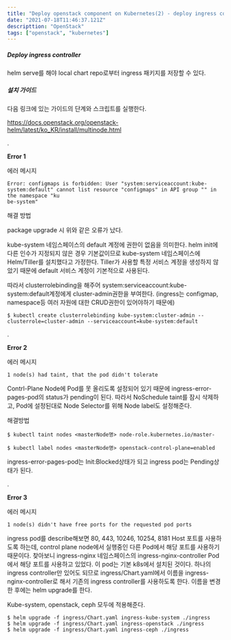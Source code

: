 ```yaml
---
title: "Deploy openstack component on Kubernetes(2) - deploy ingress controller"
date: "2021-07-18T11:46:37.121Z"
descripttion: "OpenStack"
tags: ["openstack", "kubernetes"]
---
```


##### Deploy ingress controller

helm serve를 해야 local chart repo로부터 ingress 패키지를 저장할 수 있다.

##### 설치 가이드

다음 링크에 있는 가이드의 단계와 스크립트를 실행한다.

https://docs.openstack.org/openstack-helm/latest/ko_KR/install/multinode.html

.

**Error 1**

에러 메시지

```
Error: configmaps is forbidden: User "system:serviceaccount:kube-system:default" cannot list resource "configmaps" in API group "" in the namespace "ku
be-system"
```

해결 방법

package upgrade 시 위와 같은 오류가 났다.

kube-system 네임스페이스의 default 계정에 권한이 없음을 의미한다. helm init에 다른 인수가 지정되지 않은 경우 기본값이므로 kube-system 네임스페이스에 Helm/Tiller를 설치했다고 가정한다. Tiller가 사용할 특정 서비스 계정을 생성하지 않았기 때문에 default 서비스 계정이 기본적으로 사용된다.

따라서 clusterrolebinding을 해주어 system:serviceaccount:kube-system:default계정에게 cluster-admin권한을 부여한다. (ingress는 configmap, namespace등 여러 자원에 대한 CRUD권한이 있어야하기 때문에)

```
$ kubectl create clusterrolebinding kube-system:cluster-admin --clusterrole=cluster-admin --serviceaccount=kube-system:default
```

.

**Error 2**

에러 메시지

```
1 node(s) had taint, that the pod didn't tolerate
```

Contrl-Plane Node에 Pod를 못 올리도록 설정되어 있기 때문에 ingress-error-pages-pod의 status가 pending이 된다. 따라서 NoSchedule taint를 잠시 삭제하고, Pod에 설정된대로 Node Selector를 위해 Node label도 설정해준다.

해결방법

```
$ kubectl taint nodes <masterNode명> node-role.kubernetes.io/master-

$ kubectl label nodes <masterNode명> openstack-control-plane=enabled
```

ingress-error-pages-pod는 Init:Blocked상태가 되고 ingress pod는 Pending상태가 된다.

.

**Error 3**

에러 메시지

```
1 node(s) didn't have free ports for the requested pod ports
```

ingress pod를 describe해보면 80, 443, 10246, 10254, 8181 Host 포트를 사용하도록 하는데, control plane node에서 실행중인 다른 Pod에서 해당 포트를 사용하기 때문이다. 찾아보니 ingress-nginx 네임스페이스의 ingress-nginx-controller Pod에서 해당 포트를 사용하고 있었다. 이 pod는 기본 k8s에서 설치된 것이다. 하나의 ingress controller만 있어도 되므로 ingress/Chart.yaml에서 이름을 ingress-nginx-controller로 해서 기존의 ingress controller를 사용하도록 한다. 이름을 변경한 후에는 helm upgrade를 한다.

Kube-system, openstack, ceph 모두에 적용해준다.

```
$ helm upgrade -f ingress/Chart.yaml ingress-kube-system ./ingress
$ helm upgrade -f ingress/Chart.yaml ingress-openstack ./ingress
$ helm upgrade -f ingress/Chart.yaml ingress-ceph ./ingress
```
